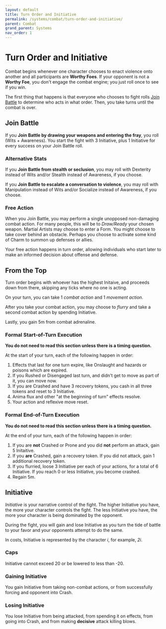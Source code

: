 ```yaml
---
layout: default
title: Turn Order and Initiative
permalink: /systems/combat/turn-order-and-initiative/
parent: Combat
grand_parent: Systems
nav_order: 1
---
```


# Turn Order and Initiative

Combat begins whenever one character chooses to enact violence onto another and
all participants are **Worthy Foes**. If your opponent is not a **Worthy Foe**,
you don't engage the combat engine; you just roll once to see if you win.

The first thing that happens is that everyone who chooses to fight rolls
[Join Battle](#join-battle) to determine who acts in what order. Then, you take
turns until the combat is over.

## Join Battle

If you **Join Battle by drawing your weapons and entering the fray**, you roll
(Wits + Awareness). You start the fight with 3 Initiative, plus 1 Initiative for
every success on your Join Battle roll.

### Alternative Stats

If you **Join Battle from stealth or seclusion**, you may roll with Dexterity
instead of Wits and/or Stealth instead of Awareness, if you choose.

If you **Join Battle to escalate a conversation to violence**, you may roll with
Manipulation instead of Wits and/or Socialize instead of Awareness, if you
choose.

### Free Action

When you Join Battle, you may perform a single unopposed non-damaging combat
action. For many people, this will be to _Draw/Ready_ your chosen weapon.
Martial Artists may choose to enter a Form. You might choose to take cover
behind an obstacle. Perhaps you choose to activate some kind of Charm to summon
up defenses or allies.

Your free action happens in turn order, allowing individuals who start later to
make an informed decision about offense and defense.

## From the Top

Turn order begins with whoever has the highest Initaive, and proceeds down from
there, skipping any ticks where no one is acting.

On your turn, you can take 1 _combat action_ and 1 _movement action_.

After you take your combat action, you may choose to _flurry_ and take a second
combat action by spending Initiative.

Lastly, you gain 5m from combat adrenaline.

### Formal Start-of-Turn Execution

**You do not need to read this section unless there is a timing question.**

At the start of your turn, each of the following happen in order:

1. Effects that last for one turn expire, like Onslaught and hazards or poisons
   which are expired.
2. If you Rushed or Disengaged last turn, and didn't get to move as part of it,
   you can move now.
3. If you are Crashed and have 3 recovery tokens, you cash in all three tokens
   and reset to 3 Initiative.
4. Anima flux and other "at the beginning of turn" effects resolve.
5. Your action and reflexive move reset.

### Formal End-of-Turn Execution

**You do not need to read this section unless there is a timing question.**

At the end of your turn, each of the following happen in order:

1. If you are **not** Crashed or Prone and you did **not** perform an attack,
   gain 5 Initaitive.
2. If you **are** Crashed, gain a recovery token. If you did not attack, gain 1
   additional recovery token.
3. If you flurried, loose 3 Initiative per each of your actions, for a total of
   6 Initiative. If you reach 0 or less Initiative, you become crashed.
4. Regain 5m.

## Initiative

_Initiative_ is your narrative control of the fight. The higher Initiative you
have, the more your character controls the fight. The less Initiative you have,
the more your character is being dominated by the opponent.

During the fight, you will gain and lose Initiative as you turn the tide of
battle to your favor and your opponents attempt to do the same.

In costs, Initiative is represented by the character _i_, for example, _2i_.

### Caps

Initiative cannot exceed 20 or be lowered to less than -20.

### Gaining Initiative

You gain Initiative from taking non-combat actions, or from successfully forcing
and opponent into Crash.

### Losing Initiative

You lose Initiative from being attacked, from spending it on effects, from going
into Crash, and from making **decisive** attack killing blows.
